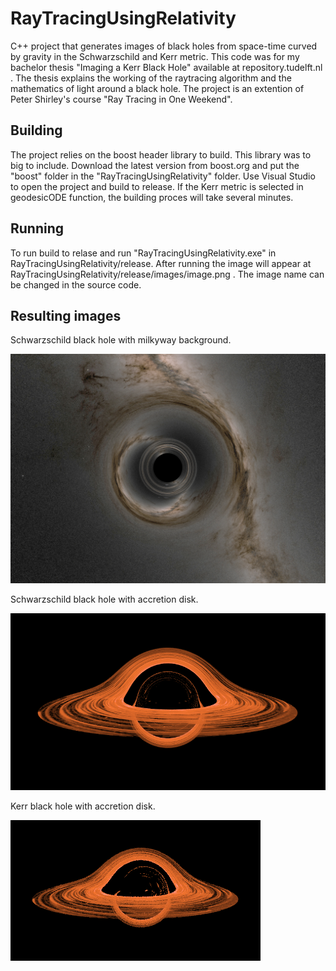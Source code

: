 # RayTracingUsingRelativity
 C++ project that generates images of black holes from space-time curved by gravity in the Schwarzschild and Kerr metric. This code was for my bachelor thesis "Imaging a Kerr Black Hole" available at repository.tudelft.nl . The thesis explains the working of the raytracing algorithm and the mathematics of light around a black hole. The project is an extention of Peter Shirley's course "Ray Tracing in One Weekend".
 
 ## Building
  The project relies on the boost header library to build. This library was to big to include. Download the latest version from boost.org and put the "boost" folder in the "RayTracingUsingRelativity" folder. Use Visual Studio to open the project and build to release. If the Kerr metric is selected in geodesicODE function, the building proces will take several minutes.

## Running
To run build to relase and run "RayTracingUsingRelativity.exe" in RayTracingUsingRelativity/release. After running the image will appear at RayTracingUsingRelativity/release/images/image.png . The image name can be changed in the source code.

## Resulting images
Schwarzschild black hole with milkyway background.

![Schwarzschild black hole with milkyway background](https://github.com/thomaskamminga/RayTracingUsingRelativity/blob/main/Release/images/front_page.png)

Schwarzschild black hole with accretion disk.

![Schwarzschild black hole with accretion disk](https://github.com/thomaskamminga/RayTracingUsingRelativity/blob/main/Release/images/schwarzschild_correct%20ring_v2.png)

Kerr black hole with accretion disk.

![Kerr black hole with accretion disk](https://github.com/thomaskamminga/RayTracingUsingRelativity/blob/main/Release/images/Kerr_correct_ring.png)
